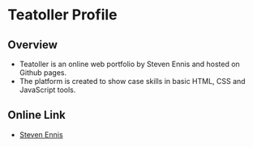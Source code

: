 # Teatoller Profile

## Overview

- Teatoller is an online web portfolio by Steven Ennis and hosted on Github pages.
- The platform is created to show case skills in basic HTML, CSS and JavaScript tools.

## Online Link

- [Steven Ennis](https://teatoller.github.io/Teatoller/)
